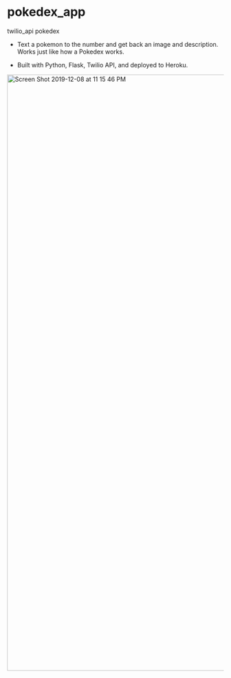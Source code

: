 # pokedex_app
twilio_api pokedex

- Text a pokemon to the number and get back an image and description. Works just like how a Pokedex works. 

- Built with Python, Flask, Twilio API, and deployed to Heroku. 

<img width="1387" alt="Screen Shot 2019-12-08 at 11 15 46 PM" src="https://user-images.githubusercontent.com/25594064/70409575-d34c9880-1a11-11ea-925b-1fcd614b7e8d.png">

